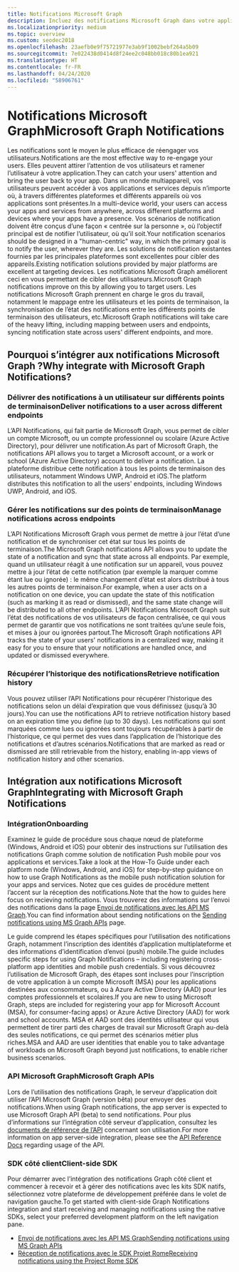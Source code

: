 ```yaml
---
title: Notifications Microsoft Graph
description: Incluez des notifications Microsoft Graph dans votre application pour réengager les utilisateurs d’une façon centrée sur la personne.
ms.localizationpriority: medium
ms.topic: overview
ms.custom: seodec2018
ms.openlocfilehash: 23aefb0e9f75721977e3ab9f1002bebf264a5b09
ms.sourcegitcommit: 7e022438d0414d8f24ee2c048bb018c80b1ea921
ms.translationtype: HT
ms.contentlocale: fr-FR
ms.lasthandoff: 04/24/2020
ms.locfileid: "58906761"
---
```

# <a name="microsoft-graph-notifications"></a><span data-ttu-id="02ae3-103">Notifications Microsoft Graph</span><span class="sxs-lookup"><span data-stu-id="02ae3-103">Microsoft Graph Notifications</span></span>
<span data-ttu-id="02ae3-104">Les notifications sont le moyen le plus efficace de réengager vos utilisateurs.</span><span class="sxs-lookup"><span data-stu-id="02ae3-104">Notifications are the most effective way to re-engage your users.</span></span> <span data-ttu-id="02ae3-105">Elles peuvent attirer l’attention de vos utilisateurs et ramener l’utilisateur à votre application.</span><span class="sxs-lookup"><span data-stu-id="02ae3-105">They can catch your users' attention and bring the user back to your app.</span></span> <span data-ttu-id="02ae3-106">Dans un monde multiappareil, vos utilisateurs peuvent accéder à vos applications et services depuis n’importe où, à travers différentes plateformes et différents appareils où vos applications sont présentes.</span><span class="sxs-lookup"><span data-stu-id="02ae3-106">In a multi-device world, your users can access your apps and services from anywhere, across different platforms and devices where your apps have a presence.</span></span>
<span data-ttu-id="02ae3-107">Vos scénarios de notification doivent être conçus d’une façon « centrée sur la personne », où l’objectif principal est de notifier l’utilisateur, où qu’il soit.</span><span class="sxs-lookup"><span data-stu-id="02ae3-107">Your notification scenarios should be designed in a "human-centric" way, in which the primary goal is to notify the user, wherever they are.</span></span> <span data-ttu-id="02ae3-108">Les solutions de notification existantes fournies par les principales plateformes sont excellentes pour cibler des appareils.</span><span class="sxs-lookup"><span data-stu-id="02ae3-108">Existing notification solutions provided by major platforms are excellent at targeting devices.</span></span> <span data-ttu-id="02ae3-109">Les notifications Microsoft Graph améliorent ceci en vous permettant de cibler des utilisateurs.</span><span class="sxs-lookup"><span data-stu-id="02ae3-109">Microsoft Graph notifications improve on this by allowing you to target users.</span></span> <span data-ttu-id="02ae3-110">Les notifications Microsoft Graph prennent en charge le gros du travail, notamment le mappage entre les utilisateurs et les points de terminaison, la synchronisation de l’état des notifications entre les différents points de terminaison des utilisateurs, etc.</span><span class="sxs-lookup"><span data-stu-id="02ae3-110">Microsoft Graph notifications will take care of the heavy lifting, including mapping between users and endpoints, syncing notification state across users' different endpoints, and more.</span></span>

## <a name="why-integrate-with-microsoft-graph-notifications"></a><span data-ttu-id="02ae3-111">Pourquoi s’intégrer aux notifications Microsoft Graph ?</span><span class="sxs-lookup"><span data-stu-id="02ae3-111">Why integrate with Microsoft Graph Notifications?</span></span>

### <a name="deliver-notifications-to-a-user-across-different-endpoints"></a><span data-ttu-id="02ae3-112">Délivrer des notifications à un utilisateur sur différents points de terminaison</span><span class="sxs-lookup"><span data-stu-id="02ae3-112">Deliver notifications to a user across different endpoints</span></span>
<span data-ttu-id="02ae3-113">L’API Notifications, qui fait partie de Microsoft Graph, vous permet de cibler un compte Microsoft, ou un compte professionnel ou scolaire (Azure Active Directory), pour délivrer une notification.</span><span class="sxs-lookup"><span data-stu-id="02ae3-113">As part of Microsoft Graph, the notifications API allows you to target a Microsoft account, or a work or school (Azure Active Directory) account to deliver a notification.</span></span> <span data-ttu-id="02ae3-114">La plateforme distribue cette notification à tous les points de terminaison des utilisateurs, notamment Windows UWP, Android et iOS.</span><span class="sxs-lookup"><span data-stu-id="02ae3-114">The platform distributes this notification to all the users' endpoints, including Windows UWP, Android, and iOS.</span></span>

### <a name="manage-notifications-across-endpoints"></a><span data-ttu-id="02ae3-115">Gérer les notifications sur des points de terminaison</span><span class="sxs-lookup"><span data-stu-id="02ae3-115">Manage notifications across endpoints</span></span>
<span data-ttu-id="02ae3-116">L’API Notifications Microsoft Graph vous permet de mettre à jour l’état d’une notification et de synchroniser cet état sur tous les points de terminaison.</span><span class="sxs-lookup"><span data-stu-id="02ae3-116">The Microsoft Graph notifications API allows you to update the state of a notification and sync that state across all endpoints.</span></span> <span data-ttu-id="02ae3-117">Par exemple, quand un utilisateur réagit à une notification sur un appareil, vous pouvez mettre à jour l’état de cette notification (par exemple la marquer comme étant lue ou ignorée) : le même changement d’état est alors distribué à tous les autres points de terminaison.</span><span class="sxs-lookup"><span data-stu-id="02ae3-117">For example, when a user acts on a notification on one device, you can update the state of this notification (such as marking it as read or dismissed), and the same state change will be distributed to all other endpoints.</span></span> <span data-ttu-id="02ae3-118">L’API Notifications Microsoft Graph suit l’état des notifications de vos utilisateurs de façon centralisée, ce qui vous permet de garantir que vos notifications ne sont traitées qu’une seule fois, et mises à jour ou ignorées partout.</span><span class="sxs-lookup"><span data-stu-id="02ae3-118">The Microsoft Graph notifications API tracks the state of your users' notifications in a centralized way, making it easy for you to ensure that your notifications are handled once, and updated or dismissed everywhere.</span></span>

### <a name="retrieve-notification-history"></a><span data-ttu-id="02ae3-119">Récupérer l’historique des notifications</span><span class="sxs-lookup"><span data-stu-id="02ae3-119">Retrieve notification history</span></span>
<span data-ttu-id="02ae3-120">Vous pouvez utiliser l’API Notifications pour récupérer l’historique des notifications selon un délai d’expiration que vous définissez (jusqu’à 30 jours).</span><span class="sxs-lookup"><span data-stu-id="02ae3-120">You can use the notifications API to retrieve notification history based on an expiration time you define (up to 30 days).</span></span> <span data-ttu-id="02ae3-121">Les notifications qui sont marquées comme lues ou ignorées sont toujours récupérables à partir de l’historique, ce qui permet des vues dans l’application de l’historique des notifications et d’autres scénarios.</span><span class="sxs-lookup"><span data-stu-id="02ae3-121">Notifications that are marked as read or dismissed are still retrievable from the history, enabling in-app views of notification history and other scenarios.</span></span>

## <a name="integrating-with-microsoft-graph-notifications"></a><span data-ttu-id="02ae3-122">Intégration aux notifications Microsoft Graph</span><span class="sxs-lookup"><span data-stu-id="02ae3-122">Integrating with Microsoft Graph Notifications</span></span>

### <a name="onboarding"></a><span data-ttu-id="02ae3-123">Intégration</span><span class="sxs-lookup"><span data-stu-id="02ae3-123">Onboarding</span></span>
<span data-ttu-id="02ae3-124">Examinez le guide de procédure sous chaque nœud de plateforme (Windows, Android et iOS) pour obtenir des instructions sur l’utilisation des notifications Graph comme solution de notification Push mobile pour vos applications et services.</span><span class="sxs-lookup"><span data-stu-id="02ae3-124">Take a look at the How-To Guide under each platform node (Windows, Android, and iOS) for step-by-step guidance on how to use Graph Notifications as the mobile push notification solution for your apps and services.</span></span> <span data-ttu-id="02ae3-125">Notez que ces guides de procédure mettent l’accent sur la réception des notifications.</span><span class="sxs-lookup"><span data-stu-id="02ae3-125">Note that the how to guides here focus on recieving notifications.</span></span> <span data-ttu-id="02ae3-126">Vous trouverez des informations sur l’envoi des notifications dans la page [Envoi de notifications avec les API MS Graph](sending-notifications.md).</span><span class="sxs-lookup"><span data-stu-id="02ae3-126">You can find information about sending notifications on the [Sending notifications using MS Graph APIs](sending-notifications.md) page.</span></span>

<span data-ttu-id="02ae3-127">Le guide comprend les étapes spécifiques pour l’utilisation des notifications Graph, notamment l’inscription des identités d’application multiplateforme et des informations d’identification d’envoi (push) mobile.</span><span class="sxs-lookup"><span data-stu-id="02ae3-127">The guide includes specific steps for using Graph Notifications – including registering cross-platform app identities and mobile push credentials.</span></span> <span data-ttu-id="02ae3-128">Si vous découvrez l’utilisation de Microsoft Graph, des étapes sont incluses pour l’inscription de votre application à un compte Microsoft (MSA) pour les applications destinées aux consommateurs, ou à Azure Active Directory (AAD) pour les comptes professionnels et scolaires.</span><span class="sxs-lookup"><span data-stu-id="02ae3-128">If you are new to using Microsoft Graph, steps are included for registering your app for Microsoft Account (MSA), for consumer-facing apps) or Azure Active Directory (AAD) for work and school accounts.</span></span> <span data-ttu-id="02ae3-129">MSA et AAD sont des identités utilisateur qui vous permettent de tirer parti des charges de travail sur Microsoft Graph au-delà des seules notifications, ce qui permet des scénarios métier plus riches.</span><span class="sxs-lookup"><span data-stu-id="02ae3-129">MSA and AAD are user identities that enable you to take advantage of workloads on Microsoft Graph beyond just notifications, to enable richer business scenarios.</span></span> 

### <a name="microsoft-graph-apis"></a><span data-ttu-id="02ae3-130">API Microsoft Graph</span><span class="sxs-lookup"><span data-stu-id="02ae3-130">Microsoft Graph APIs</span></span>
<span data-ttu-id="02ae3-131">Lors de l’utilisation des notifications Graph, le serveur d’application doit utiliser l’API Microsoft Graph (version bêta) pour envoyer des notifications.</span><span class="sxs-lookup"><span data-stu-id="02ae3-131">When using Graph notifications, the app server is expected to use Microsoft Graph API (beta) to send notifications.</span></span> <span data-ttu-id="02ae3-132">Pour plus d’informations sur l’intégration côté serveur d’application, consultez les [documents de référence de l’API](https://developer.microsoft.com/graph/docs/api-reference/beta/resources/notifications-api-overview) concernant son utilisation.</span><span class="sxs-lookup"><span data-stu-id="02ae3-132">For more information on app server-side integration, please see the [API Reference Docs](https://developer.microsoft.com/graph/docs/api-reference/beta/resources/notifications-api-overview) regarding usage of the API.</span></span> 

### <a name="client-side-sdk"></a><span data-ttu-id="02ae3-133">SDK côté client</span><span class="sxs-lookup"><span data-stu-id="02ae3-133">Client-side SDK</span></span>
<span data-ttu-id="02ae3-134">Pour démarrer avec l’intégration des notifications Graph côté client et commencer à recevoir et à gérer des notifications avec les kits SDK natifs, sélectionnez votre plateforme de développement préférée dans le volet de navigation gauche.</span><span class="sxs-lookup"><span data-stu-id="02ae3-134">To get started with client-side Graph Notifications integration and start receiving and managing notifications using the native SDKs, select your preferred development platform on the left navigation pane.</span></span> 

* [<span data-ttu-id="02ae3-135">Envoi de notifications avec les API MS Graph</span><span class="sxs-lookup"><span data-stu-id="02ae3-135">Sending notifications using MS Graph APIs</span></span>](sending-notifications.md)
* [<span data-ttu-id="02ae3-136">Réception de notifications avec le SDK Projet Rome</span><span class="sxs-lookup"><span data-stu-id="02ae3-136">Receiving notifications using the Project Rome SDK</span></span>](receiving-notifications.md)
